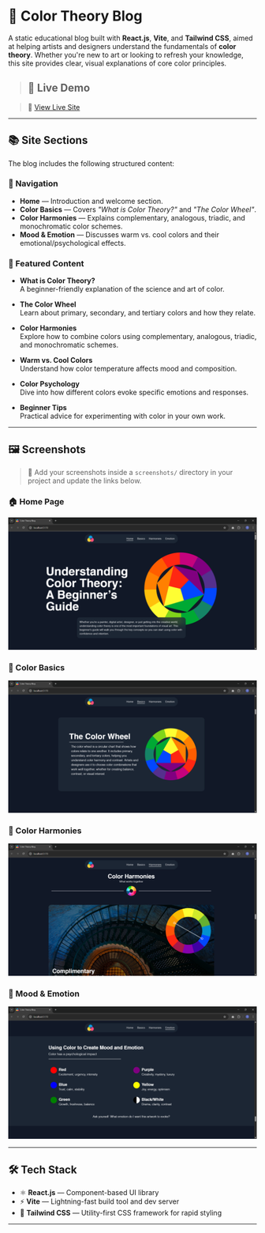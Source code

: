 # 🎨 Color Theory Blog

A static educational blog built with **React.js**, **Vite**, and **Tailwind CSS**, aimed at helping artists and designers understand the fundamentals of **color theory**. Whether you're new to art or looking to refresh your knowledge, this site provides clear, visual explanations of core color principles.

>## 🚀 Live Demo

>🔗 [View Live Site](https://your-live-site-link.com)

---

## 📚 Site Sections

The blog includes the following structured content:

### 🧭 Navigation

- **Home** — Introduction and welcome section.
- **Color Basics** — Covers *"What is Color Theory?"* and *"The Color Wheel"*.
- **Color Harmonies** — Explains complementary, analogous, triadic, and monochromatic color schemes.
- **Mood & Emotion** — Discusses warm vs. cool colors and their emotional/psychological effects.

### 📖 Featured Content

- **What is Color Theory?**  
  A beginner-friendly explanation of the science and art of color.

- **The Color Wheel**  
  Learn about primary, secondary, and tertiary colors and how they relate.

- **Color Harmonies**  
  Explore how to combine colors using complementary, analogous, triadic, and monochromatic schemes.

- **Warm vs. Cool Colors**  
  Understand how color temperature affects mood and composition.

- **Color Psychology**  
  Dive into how different colors evoke specific emotions and responses.

- **Beginner Tips**  
  Practical advice for experimenting with color in your own work.

---

## 🖼️ Screenshots

> 📸 Add your screenshots inside a `screenshots/` directory in your project and update the links below.

### 🏠 Home Page
![Home Page](./screenshots/Home.png)

### 🎡 Color Basics
![Color Basics](./screenshots/Basics.png)

### 🎨 Color Harmonies
![Color Harmonies](./screenshots/Harmonies.png)

### 🧠 Mood & Emotion
![Mood and Emotion](./screenshots/Emotion.png)

---

## 🛠️ Tech Stack

- ⚛️ **React.js** — Component-based UI library
- ⚡ **Vite** — Lightning-fast build tool and dev server
- 🎨 **Tailwind CSS** — Utility-first CSS framework for rapid styling

---

